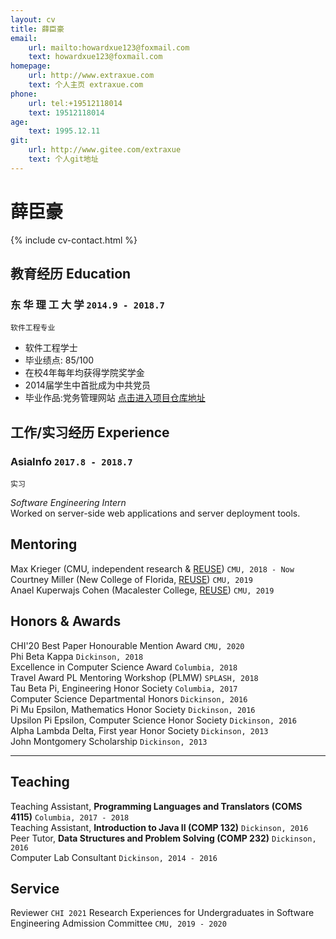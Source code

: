 ```yaml
---
layout: cv
title: 薛臣豪
email:
    url: mailto:howardxue123@foxmail.com
    text: howardxue123@foxmail.com
homepage:
    url: http://www.extraxue.com
    text: 个人主页 extraxue.com
phone:
    url: tel:+19512118014
    text: 19512118014
age:
    text: 1995.12.11
git:
    url: http://www.gitee.com/extraxue
    text: 个人git地址
---
```


# 薛臣豪

<!--
include contact information from the front matter
Supported arguments:
    - homepage: url, text
    - phone
    - email
-->

{% include cv-contact.html %}

## 教育经历 Education

### **东 华 理 工 大 学** `2014.9 - 2018.7`

```
软件工程专业
```

- 软件工程学士
- 毕业绩点: 85/100
- 在校4年每年均获得学院奖学金
- 2014届学生中首批成为中共党员
- 毕业作品:党务管理网站  [点击进入项目仓库地址](https://gitee.com/extraxue/graduationProject)

## 工作/实习经历 Experience

### **AsiaInfo** `2017.8 - 2018.7`

```
实习
```

_Software Engineering Intern_<br>
Worked on server-side web applications and server deployment tools.

## Mentoring

Max Krieger (CMU, independent research & [REUSE](https://www.cmu.edu/scs/isr/reuse/)) `CMU, 2018 - Now` <br>
Courtney Miller (New College of Florida, [REUSE](https://www.cmu.edu/scs/isr/reuse/)) `CMU, 2019` <br>
Anael Kuperwajs Cohen (Macalester College, [REUSE](https://www.cmu.edu/scs/isr/reuse/)) `CMU, 2019` <br>

## Honors & Awards

CHI'20 Best Paper Honourable Mention Award `CMU, 2020` <br>
Phi Beta Kappa `Dickinson, 2018` <br>
Excellence in Computer Science Award `Columbia, 2018` <br>
Travel Award PL Mentoring Workshop (PLMW) `SPLASH, 2018` <br>
Tau Beta Pi, Engineering Honor Society `Columbia, 2017` <br>
Computer Science Departmental Honors `Dickinson, 2016` <br>
Pi Mu Epsilon, Mathematics Honor Society `Dickinson, 2016` <br>
Upsilon Pi Epsilon, Computer Science Honor Society `Dickinson, 2016` <br>
Alpha Lambda Delta, First year Honor Society `Dickinson, 2013`<br>
John Montgomery Scholarship `Dickinson, 2013` <br>

---

## Teaching

Teaching Assistant, **Programming Languages and Translators (COMS 4115)** `Columbia, 2017 - 2018` <br>
Teaching Assistant, **Introduction to Java II (COMP 132)** `Dickinson, 2016` <br>
Peer Tutor, **Data Structures and Problem Solving (COMP 232)** `Dickinson, 2016` <br>
Computer Lab Consultant `Dickinson, 2014 - 2016` <br>


## Service

Reviewer `CHI 2021`
Research Experiences for Undergraduates in Software Engineering Admission Committee `CMU, 2019 - 2020`

<!-- ### Footer

Last updated: May 2013 -->
